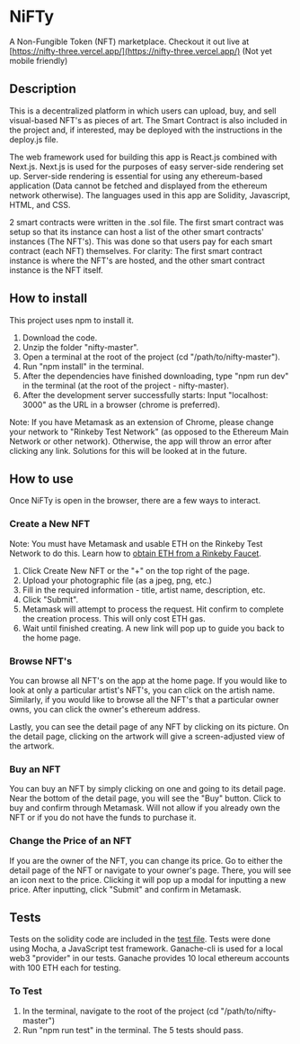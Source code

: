 # NiFTy 
A Non-Fungible Token (NFT) marketplace. Checkout it out live at [https://nifty-three.vercel.app/](https://nifty-three.vercel.app/) 
(Not yet mobile friendly)

## Description
This is a decentralized platform in which users can upload, buy, and sell visual-based NFT's as pieces of art. The Smart Contract is also included in the project and, if interested, may be deployed with the instructions in the deploy.js file. 

The web framework used for building this app is React.js combined with Next.js. Next.js is used for the purposes of easy server-side rendering set up. Server-side rendering is essential for using any ethereum-based application (Data cannot be fetched and displayed from the ethereum network otherwise). The languages used in this app are Solidity, Javascript, HTML, and CSS. 

2 smart contracts were written in the .sol file. The first smart contract was setup so that its instance can host a list of the other smart contracts' instances (The NFT's). This was done so that users pay for each smart contract (each NFT) themselves. For clarity: The first smart contract instance is where the NFT's are hosted, and the other smart contract instance is the NFT itself.  

## How to install
This project uses npm to install it. 
1. Download the code.
2. Unzip the folder "nifty-master".
3. Open a terminal at the root of the project (cd "/path/to/nifty-master").
4. Run "npm install" in the terminal.
5. After the dependencies have finished downloading, type "npm run dev" in the terminal (at the root of the project - nifty-master).
6. After the development server successfully starts: Input "localhost: 3000" as the URL in a browser (chrome is preferred).

Note: If you have Metamask as an extension of Chrome, please change your network to "Rinkeby Test Network" (as opposed to the Ethereum Main Network or other network). Otherwise, the app will throw an error after clicking any link. Solutions for this will be looked at in the future.

## How to use 
Once NiFTy is open in the browser, there are a few ways to interact.

### Create a New NFT 
Note: You must have Metamask and usable ETH on the Rinkeby Test Network to do this. Learn how to [obtain ETH from a Rinkeby Faucet](https://faucet.rinkeby.io/).
1. Click Create New NFT or the "+" on the top right of the page.
2. Upload your photographic file (as a jpeg, png, etc.)
3. Fill in the required information - title, artist name, description, etc.
4. Click "Submit".
5. Metamask will attempt to process the request. Hit confirm to complete the creation process. This will only cost ETH gas. 
6. Wait until finished creating. A new link will pop up to guide you back to the home page.

### Browse NFT's
You can browse all NFT's on the app at the home page. If you would like to look at only a particular artist's NFT's, you can click on the artish name. Similarly, if you would like to browse all the NFT's that a particular owner owns, you can click the owner's ethereum address. 

Lastly, you can see the detail page of any NFT by clicking on its picture. On the detail page, clicking on the artwork will give a screen-adjusted view of the artwork. 

### Buy an NFT
You can buy an NFT by simply clicking on one and going to its detail page. 
Near the bottom of the detail page, you will see the "Buy" button. Click to buy and confirm through Metamask. Will not allow if you already own the NFT or if you do not have the funds to purchase it.

### Change the Price of an NFT
If you are the owner of the NFT, you can change its price. Go to either the detail page of the NFT or navigate to your owner's page. There, you will see an icon next to the price. Clicking it will pop up a modal for inputting a new price. After inputting, click "Submit" and confirm in Metamask.

## Tests
Tests on the solidity code are included in the [test file](test/ArtPiece.test.js).
Tests were done using Mocha, a JavaScript test framework. Ganache-cli is used for a local web3 "provider" in our tests. Ganache provides 10 local ethereum accounts with 100 ETH each for testing.   
### To Test
1. In the terminal, navigate to the root of the project (cd "/path/to/nifty-master") 
2. Run "npm run test" in the terminal. The 5 tests should pass. 










